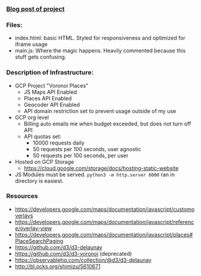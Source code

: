 ### [Blog post of project](https://ryanprater.com/blog/voronoi-places)

### Files:
* index.html: basic HTML. Styled for responsiveness and optimized for iframe usage
* main.js: Where the magic happens. Heavily commented because this stuff gets confusing.

### Description of Infrastructure:
* GCP Project "Voronoi Places"
  * JS Maps API Enabled
  * Places API Enabled
  * Geocoder API Enabled
  * API domain restriction set to prevent usage outside of my use
* GCP org level
  * Billing auto emails me when budget exceeded, but does not turn off API
  * API quotas set:
    * 10000 requests daily
    * 50 requests per 100 seconds, user agnostic
    * 50 requests per 100 seconds, per user
* Hosted on GCP Storage
  * https://cloud.google.com/storage/docs/hosting-static-website
* JS Modules must be served. `python3 -m http.server 8000` ran in directory is easiest.

### Resources
 * https://developers.google.com/maps/documentation/javascript/customoverlays
 * https://developers.google.com/maps/documentation/javascript/reference/overlay-view
 * https://developers.google.com/maps/documentation/javascript/places#PlaceSearchPaging
 * https://github.com/d3/d3-delaunay
 * https://github.com/d3/d3-voronoi (deprecated)
 * https://observablehq.com/collection/@d3/d3-delaunay
 * http://bl.ocks.org/shimizu/5610671
 
